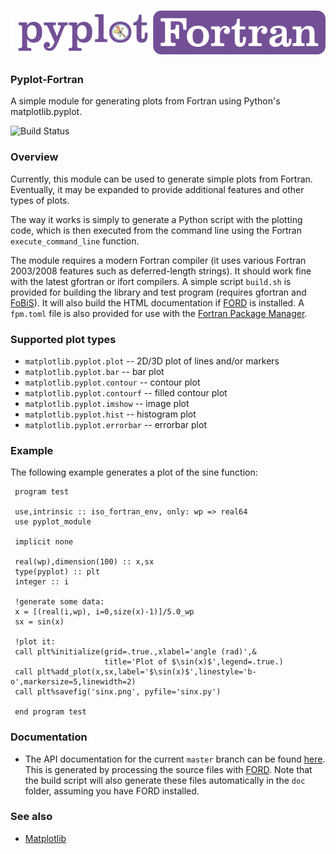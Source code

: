 ![Pyplot-Fortran](media/logo.png)
============

### Pyplot-Fortran

A simple module for generating plots from Fortran using Python's matplotlib.pyplot.

![Build Status](https://github.com/jacobwilliams/pyplot-fortran/actions/workflows/CI.yml/badge.svg)

### Overview

Currently, this module can be used to generate simple plots from Fortran.  Eventually, it may be expanded to provide additional features and other types of plots.

The way it works is simply to generate a Python script with the plotting code, which
is then executed from the command line using the Fortran ```execute_command_line``` function.

The module requires a modern Fortran compiler (it uses various Fortran 2003/2008 features such as deferred-length strings). It should work fine with the latest gfortran or ifort compilers.  A simple script ```build.sh``` is provided for building the library and test program (requires gfortran and [FoBiS](https://github.com/szaghi/FoBiS)).  It will also build the HTML documentation if [FORD](https://github.com/Fortran-FOSS-Programmers/ford) is installed. A `fpm.toml` file is also provided for use with the [Fortran Package Manager](https://github.com/fortran-lang/fpm).

### Supported plot types

* ```matplotlib.pyplot.plot``` -- 2D/3D plot of lines and/or markers
* ```matplotlib.pyplot.bar``` -- bar plot
* ```matplotlib.pyplot.contour``` -- contour plot
* ```matplotlib.pyplot.contourf``` -- filled contour plot
* ```matplotlib.pyplot.imshow``` -- image plot
* ```matplotlib.pyplot.hist``` -- histogram plot
* ```matplotlib.pyplot.errorbar``` -- errorbar plot

### Example

The following example generates a plot of the sine function:

```Fortran
 program test

 use,intrinsic :: iso_fortran_env, only: wp => real64
 use pyplot_module

 implicit none

 real(wp),dimension(100) :: x,sx
 type(pyplot) :: plt
 integer :: i

 !generate some data:
 x = [(real(i,wp), i=0,size(x)-1)]/5.0_wp
 sx = sin(x)

 !plot it:
 call plt%initialize(grid=.true.,xlabel='angle (rad)',&
                     title='Plot of $\sin(x)$',legend=.true.)
 call plt%add_plot(x,sx,label='$\sin(x)$',linestyle='b-o',markersize=5,linewidth=2)
 call plt%savefig('sinx.png', pyfile='sinx.py')

 end program test
```

### Documentation

 * The API documentation for the current ```master``` branch can be found [here](https://jacobwilliams.github.io/pyplot-fortran/).  This is generated by processing the source files with [FORD](https://github.com/Fortran-FOSS-Programmers/ford).  Note that the build script will also generate these files automatically in the ```doc``` folder, assuming you have FORD installed.

### See also

 * [Matplotlib](https://matplotlib.org)

